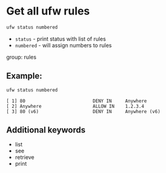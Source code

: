 # Get all ufw rules

```bash
ufw status numbered
```

- `status` - print status with list of rules
- `numbered` - will assign numbers to rules

group: rules

## Example: 
```bash
ufw status numbered
```
```
[ 1] 80                         DENY IN     Anywhere                  
[ 2] Anywhere                   ALLOW IN    1.2.3.4                   
[ 3] 80 (v6)                    DENY IN     Anywhere (v6)
```

## Additional keywords
- list
- see
- retrieve
- print
